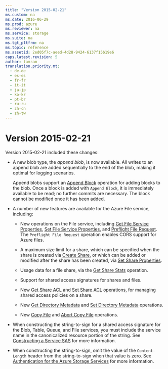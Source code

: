 ```yaml
---
title: "Version 2015-02-21"
ms.custom: na
ms.date: 2016-06-29
ms.prod: azure
ms.reviewer: na
ms.service: storage
ms.suite: na
ms.tgt_pltfrm: na
ms.topic: reference
ms.assetid: 2ed05f7c-aeed-4d28-9424-6137f15b19e6
caps.latest.revision: 5
author: tamram
translation.priority.mt: 
  - de-de
  - es-es
  - fr-fr
  - it-it
  - ja-jp
  - ko-kr
  - pt-br
  - ru-ru
  - zh-cn
  - zh-tw
---
```

# Version 2015-02-21
Version 2015-02-21 included these changes:  
  
-   A new blob type, the *append blob*, is now available. All writes to an append blob are added sequentially to the end of the blob, making it optimal for logging scenarios.  
  
     Append blobs support an [Append Block](../fileservices/Append-Block.md) operation for adding blocks to the blob. Once a block is added with `Append Block`, it is immediately available to be read; no further commits are necessary. The block cannot be modified once it has been added.  
  
-   A number of new features are available for the Azure File service, including:  
  
    -   New operations on the File service, including [Get File Service Properties](../fileservices/Get-File-Service-Properties.md), [Set File Service Properties](../fileservices/Set-File-Service-Properties.md), and [Preflight File Request](../fileservices/Preflight-File-Request.md). The `Preflight File Request` operation enables CORS support for Azure files.  
  
    -   A maximum size limit for a share, which can be specified when the share is created via [Create Share](../fileservices/Create-Share.md), or which can be added or modified after the share has been created, via [Set Share Properties](../fileservices/Set-Share-Properties.md).  
  
    -   Usage data for a file share, via the [Get Share Stats](../fileservices/Get-Share-Stats.md) operation.  
  
    -   Support for shared access signatures for shares and files.  
  
    -   New [Get Share ACL](../fileservices/Get-Share-ACL.md) and [Set Share ACL](../fileservices/Set-Share-ACL.md) operations, for managing shared access policies on a share.  
  
    -   New [Get Directory Metadata](../fileservices/Get-Directory-Metadata.md) and [Set Directory Metadata](../fileservices/Set-Directory-Metadata.md) operations.  
  
    -   New [Copy File](../fileservices/Copy-File.md) and [Abort Copy File](../fileservices/Abort-Copy-File.md) operations.  
  
-   When constructing the string-to-sign for a shared access signature for the Blob, Table, Queue, and File services, you must include the service name in the canonicalized resource portion of the string. See [Constructing a Service SAS](../fileservices/Constructing-a-Service-SAS.md) for more information.  
  
-   When constructing the string-to-sign, omit the value of the `Content-Length` header from the string-to-sign when that value is zero. See [Authentication for the Azure Storage Services](../fileservices/Authentication-for-the-Azure-Storage-Services.md) for more information.